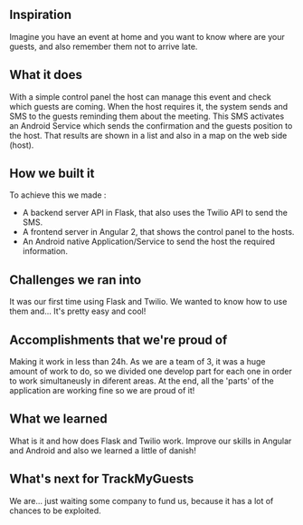 ## Inspiration
Imagine you have an event at home and you want to know where are your guests, and also remember them not to arrive late.

## What it does
With a simple control panel the host can manage this event and check which guests are coming. When the host requires it, the system sends and SMS to the guests reminding them about the meeting. This SMS activates an Android Service which sends the confirmation and the guests position to the host. That results are shown in a list and also in a map on the web side (host).

## How we built it
To achieve this we made :
- A backend server API in Flask, that also uses the Twilio API to send the SMS.
- A frontend server in Angular 2, that shows the control panel to the hosts.
- An Android native Application/Service to send the host the required information.

## Challenges we ran into
It was our first time using Flask and Twilio. We wanted to know how to use them and... It's pretty easy and cool!

## Accomplishments that we're proud of
Making it work in less than 24h. As we are a team of 3, it was a huge amount of work to do, so we divided one develop part for each one in order to work simultaneusly in diferent areas. At the end, all the 'parts' of the application are working fine so we are proud of it!

## What we learned
What is it and how does Flask and Twilio work. Improve our skills in Angular and Android and also we learned a little of danish! 

## What's next for TrackMyGuests
We are... just waiting some company to fund us, because it has a lot of chances to be exploited.
